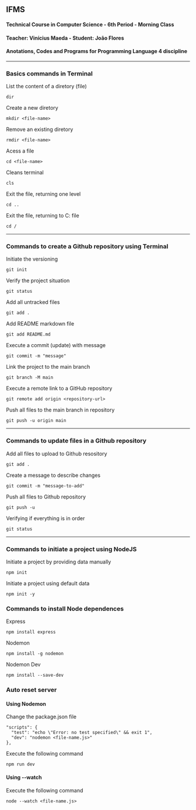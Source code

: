 ## IFMS

#### Technical Course in Computer Science - 6th Period - Morning Class

#### Teacher: Vinícius Maeda - Student: João Flores

#### Anotations, Codes and Programs for Programming Language 4 discipline

---

### Basics commands in Terminal

List the content of a diretory (file)

```
dir
```

Create a new diretory

```
mkdir <file-name>
```

Remove an existing diretory

```
rmdir <file-name>
```

Acess a file

```
cd <file-name>
```

Cleans terminal

```
cls
```

Exit the file, returning one level

```
cd ..
```

Exit the file, returning to C: file

```
cd /
```

---

### Commands to create a Github repository using Terminal

Initiate the versioning

```
git init
```

Verify the project situation 

```
git status 
```

Add all untracked files

```
git add . 
```

Add README markdown file

```
git add README.md
```

Execute a commit (update) with message

```
git commit -m "message"
```

Link the project to the main branch

```
git branch -M main
```

Execute a remote link to a GitHub repository

```
git remote add origin <repository-url>
```

Push all files to the main branch in repository

```
git push -u origin main
```

---

### Commands to update files in a Github repository

Add all files to upload to Github resository

```
git add .
```

Create a message to describe changes

```
git commit -m "message-to-add"
```

Push all files to Github repository

```
git push -u
```

Verifying if everything is in order

```
git status
```

---

### Commands to initiate a project using NodeJS

Initiate a project by providing data manually

```
npm init
```

Initiate a project using default data

```
npm init -y
```

### Commands to install Node dependences

Express

```
npm install express
```

Nodemon

```
npm install -g nodemon
```

Nodemon Dev

```
npm install --save-dev
```

### Auto reset server

#### Using Nodemon

Change the package.json file

```
"scripts": {
  "test": "echo \"Error: no test specified\" && exit 1",
  "dev": "nodemon <file-name.js>"
},
```

Execute the following command

```
npm run dev
```

#### Using --watch

Execute the following command

```
node --watch <file-name.js>
```
